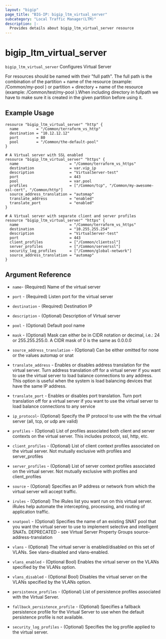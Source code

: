 ```yaml
---
layout: "bigip"
page_title: "BIG-IP: bigip_ltm_virtual_server"
subcategory: "Local Traffic Manager(LTM)"
description: |-
  Provides details about bigip_ltm_virtual_server resource
---
```


# bigip\_ltm\_virtual\_server

`bigip_ltm_virtual_server` Configures Virtual Server

For resources should be named with their "full path". The full path is the combination of the partition + name of the resource (example: /Common/my-pool ) or partition + directory + name of the resource (example: /Common/test/my-pool ).When including directory in fullpath we have to make sure it is created in the given partition before using it.


## Example Usage


```hcl
resource "bigip_ltm_virtual_server" "http" {
  name        = "/Common/terraform_vs_http"
  destination = "10.12.12.12"
  port        = 80
  pool        = "/Common/the-default-pool"
}

# A Virtual server with SSL enabled
resource "bigip_ltm_virtual_server" "https" {
  name                       = "/Common/terraform_vs_https"
  destination                = var.vip_ip
  description                = "VirtualServer-test"
  port                       = 443
  pool                       = var.pool
  profiles                   = ["/Common/tcp", "/Common/my-awesome-ssl-cert", "/Common/http"]
  source_address_translation = "automap"
  translate_address          = "enabled"
  translate_port             = "enabled"
}

# A Virtual server with separate client and server profiles
resource "bigip_ltm_virtual_server" "https" {
  name                       = "/Common/terraform_vs_https"
  destination                = "10.255.255.254"
  description                = "VirtualServer-test"
  port                       = 443
  client_profiles            = ["/Common/clientssl"]
  server_profiles            = ["/Common/serverssl"]
  security_log_profiles      = ["/Common/global-network"]
  source_address_translation = "automap"
}

```      

## Argument Reference


* `name`- (Required) Name of the virtual server

* `port` - (Required) Listen port for the virtual server

* `destination` - (Required) Destination IP

* `description` - (Optional) Description of Virtual server

* `pool` - (Optional) Default pool name

* `mask` - (Optional) Mask can either be in CIDR notation or decimal, i.e.: 24 or 255.255.255.0. A CIDR mask of 0 is the same as 0.0.0.0

* `source_address_translation` - (Optional) Can be either omitted for none or the values automap or snat

* `translate_address` - Enables or disables address translation for the virtual server. Turn address translation off for a virtual server if you want to use the virtual server to load balance connections to any address. This option is useful when the system is load balancing devices that have the same IP address.

* `translate_port` - Enables or disables port translation. Turn port translation off for a virtual server if you want to use the virtual server to load balance connections to any service

* `ip_protocol`- (Optional) Specify the IP protocol to use with the the virtual server (all, tcp, or udp are valid)

* `profiles` - (Optional) List of profiles associated both client and server contexts on the virtual server. This includes protocol, ssl, http, etc.

* `client_profiles` - (Optional) List of client context profiles associated on the virtual server. Not mutually exclusive with profiles and server_profiles

* `server_profiles` - (Optional) List of server context profiles associated on the virtual server. Not mutually exclusive with profiles and client_profiles

* `source` -  (Optional) Specifies an IP address or network from which the virtual server will accept traffic.

* `irules` - (Optional) The iRules list you want run on this virtual server. iRules help automate the intercepting, processing, and routing of application traffic.

* `snatpool` - (Optional) Specifies the name of an existing SNAT pool that you want the virtual server to use to implement selective and intelligent SNATs. DEPRECATED - see Virtual Server Property Groups source-address-translation

* `vlans` - (Optional) The virtual server is enabled/disabled on this set of VLANs. See vlans-disabled and vlans-enabled.

* `vlans_enabled` - (Optional Bool) Enables the virtual server on the VLANs specified by the VLANs option.

* `vlans_disabled` - (Optional Bool) Disables the virtual server on the VLANs specified by the VLANs option.

* `persistence_profiles` - (Optional) List of persistence profiles associated with the Virtual Server.

* `fallback_persistence_profile` - (Optional) Specifies a fallback persistence profile for the Virtual Server to use when the default persistence profile is not available.

* `security_log_profiles` - (Optional) Specifies the log profile applied to the virtual server.
